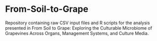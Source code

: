 # From-Soil-to-Grape
Repository containing raw CSV input files and R scripts for the analysis presented in From Soil to Grape: Exploring the Culturable Microbiome of Grapevines Across Organs, Management Systems, and Culture Media.

